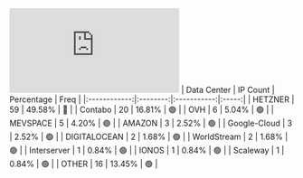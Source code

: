 ![Diagramm](https://github.com/obajay/StateSync-snapshots/blob/main/Projects/Dymension/1/README.md)
| Data Center | IP Count | Percentage | Freq |
|:------------:|:--------:|:-----------:|:-----:|
| HETZNER | 59 | 49.58% | 🔴 |
| Contabo | 20 | 16.81% | 🟢 |
| OVH | 6 | 5.04% | 🟢 |
| MEVSPACE | 5 | 4.20% | 🟢 |
| AMAZON | 3 | 2.52% | 🟢 |
| Google-Cloud | 3 | 2.52% | 🟢 |
| DIGITALOCEAN | 2 | 1.68% | 🟢 |
| WorldStream | 2 | 1.68% | 🟢 |
| Interserver | 1 | 0.84% | 🟢 |
| IONOS | 1 | 0.84% | 🟢 |
| Scaleway | 1 | 0.84% | 🟢 |
| OTHER | 16 | 13.45% | 🟢 |